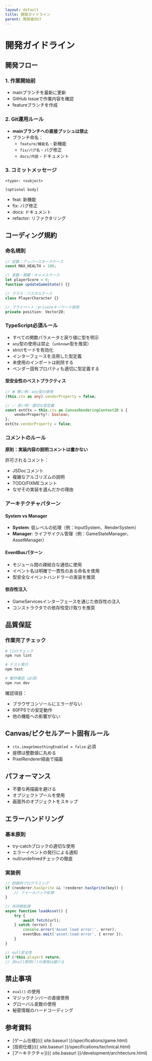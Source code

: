 ```yaml
---
layout: default
title: 開発ガイドライン
parent: 開発者向け
---
```


# 開発ガイドライン

## 開発フロー

### 1. 作業開始前
- mainブランチを最新に更新
- GitHub Issueで作業内容を確認
- featureブランチを作成

### 2. Git運用ルール
- **mainブランチへの直接プッシュは禁止**
- ブランチ命名：
  - `feature/機能名` - 新機能
  - `fix/バグ名` - バグ修正
  - `docs/内容` - ドキュメント

### 3. コミットメッセージ
```
<type>: <subject>

[optional body]
```
- feat: 新機能
- fix: バグ修正
- docs: ドキュメント
- refactor: リファクタリング

## コーディング規約

### 命名規則
```typescript
// 定数：アッパースネークケース
const MAX_HEALTH = 100;

// 変数・関数：キャメルケース
let playerScore = 0;
function updateGameState() {}

// クラス：パスカルケース
class PlayerCharacter {}

// プライベート：privateキーワード使用
private position: Vector2D;
```

### TypeScript必須ルール
- すべての関数パラメータと戻り値に型を明示
- `any`型の使用は禁止（`unknown`型を推奨）
- strictモードを有効化
- インターフェースを活用した型定義
- 未使用のインポートは削除する
- ベンダー固有プロパティも適切に型定義する

#### 型安全性のベストプラクティス
```typescript
// ❌ 悪い例：any型の使用
(this.ctx as any).vendorProperty = false;

// ✅ 良い例：適切な型定義
const extCtx = this.ctx as CanvasRenderingContext2D & { 
    vendorProperty?: boolean;
};
extCtx.vendorProperty = false;
```

### コメントのルール
**原則：実装内容の説明コメントは書かない**

許可されるコメント：
- JSDocコメント
- 複雑なアルゴリズムの説明
- TODO/FIXMEコメント
- なぜその実装を選んだかの理由

### アーキテクチャパターン

#### System vs Manager
- **System**: 低レベルの処理（例：InputSystem、RenderSystem）
- **Manager**: ライフサイクル管理（例：GameStateManager、AssetManager）

#### EventBusパターン
- モジュール間の疎結合な通信に使用
- イベント名は明確で一貫性のある命名を使用
- 型安全なイベントハンドラーの実装を推奨

#### 依存性注入
- GameServicesインターフェースを通じた依存性の注入
- コンストラクタでの依存性受け取りを推奨

## 品質保証

### 作業完了チェック
```bash
# lintチェック
npm run lint

# テスト実行
npm test

# 動作確認（必須）
npm run dev
```

確認項目：
- ブラウザコンソールにエラーがない
- 60FPSでの安定動作
- 他の機能への影響がない

## Canvas/ピクセルアート固有ルール
- `ctx.imageSmoothingEnabled = false` 必須
- 座標は整数値に丸める
- PixelRenderer経由で描画

## パフォーマンス
- 不要な再描画を避ける
- オブジェクトプールを使用
- 画面外のオブジェクトをスキップ

## エラーハンドリング

### 基本原則
- try-catchブロックの適切な使用
- エラーイベントの発行による通知
- null/undefinedチェックの徹底

### 実装例
```typescript
// 防御的プログラミング
if (renderer.hasSprite && !renderer.hasSprite(key)) {
    // フォールバック処理
}

// 非同期処理
async function loadAsset() {
    try {
        await fetch(url);
    } catch (error) {
        console.error('Asset load error:', error);
        eventBus.emit('asset:load-error', { error });
    }
}

// null安全性
if (!this.player) return;
// 非null表明(!)の使用は避ける
```

## 禁止事項
- `eval()` の使用
- マジックナンバーの直接使用
- グローバル変数の使用
- 秘密情報のハードコーディング

## 参考資料
- [ゲーム仕様]({{ site.baseurl }}/specifications/game.html)
- [技術仕様]({{ site.baseurl }}/specifications/technical.html)
- [アーキテクチャ]({{ site.baseurl }}/development/architecture.html)